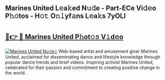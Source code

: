 ## Marines United L𝚎a𝚔ed N𝚞𝚍e - Part-ECe Vi𝚍𝚎o P𝚑𝚘tos - H𝚘𝚝 O𝚗𝚕yf𝚊ns L𝚎a𝚔s 7yOLI

# <h2><a href="http://kf3e2v.oniu.top/?m=Marines+United">🔗👉 🔴 Marines United P𝚑ot𝚘𝚜 V𝚒d𝚎o</a></h2>

[![Marines United Nu𝚍e𝚜](https://i.imgur.com/0qMVB7G.gif)](http://kf3e2v.oniu.top/?m=Marines+United)
Web-based artist and amusement giver Marines United, acclaimed for disseminating dance and lifestyle knowledge through popular dance trends and brief videos. Inspiring activist Marines United, celebrated for their passion and commitment to creating positive change in the world.  
